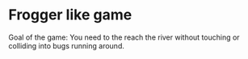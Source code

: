 Frogger like game
===============================

Goal of the game: You need to the reach the river without touching or colliding into bugs running around.
